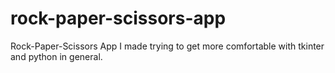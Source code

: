 # rock-paper-scissors-app
Rock-Paper-Scissors App I made trying to get more comfortable with tkinter and python in general.
